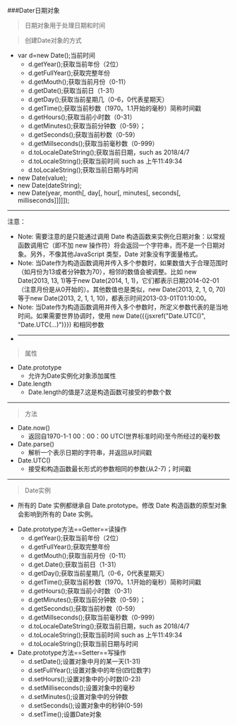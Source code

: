 ###Dater日期对象
> 日期对象用于处理日期和时间

> 创建Date对象的方式

* var d=new Date();当前时间
    * d.getYear();获取当前年份（2位）
    * d.getFullYear();获取完整年份
    * d.getMouth();获取当前月份（0-11）
    * d.getDate();获取当前日（1-31）
    * d.getDay();获取当前星期几（0-6，0代表星期天）
    * d.getTime();获取当前秒数（1970。1.1开始的毫秒）简称时间戳
    * d.getHours();获取当前小时数（0-31）
    * d.getMinutes();获取当前分钟数（0-59）；
    * d.getSeconds();获取当前秒数（0-59）
    * d.getMillseconds();获取当前毫秒数（0-999）
    * d.toLocaleDateString();获取当前日期，such as 2018/4/7
    * d.toLocaleString();获取当前时间
    such as 上午11:49:34
    * d.toLocaleString();获取当前日期与时间
* new Date(value);
* new Date(dateString);
* new Date(year, month[, day[, hour[, minutes[, seconds[, milliseconds]]]]]);
---
注意：
* Note: 需要注意的是只能通过调用 Date 构造函数来实例化日期对象：以常规函数调用它（即不加 new 操作符）将会返回一个字符串，而不是一个日期对象。另外，不像其他JavaScript 类型，Date 对象没有字面量格式。
* Note: 当Date作为构造函数调用并传入多个参数时，如果数值大于合理范围时（如月份为13或者分钟数为70），相邻的数值会被调整。比如 new Date(2013, 13, 1)等于new Date(2014, 1, 1)，它们都表示日期2014-02-01（注意月份是从0开始的）。其他数值也是类似，new Date(2013, 2, 1, 0, 70)等于new Date(2013, 2, 1, 1, 10)，都表示时间2013-03-01T01:10:00。
* Note: 当Date作为构造函数调用并传入多个参数时，所定义参数代表的是当地时间。如果需要世界协调时，使用 new Date({{jsxref("Date.UTC()", "Date.UTC(...)")}}) 和相同参数
* ---
> 属性
* Date.prototype
    * 允许为Date实例化对象添加属性
* Date.length
    * Date.length的值是7.这是构造函数可接受的参数个数
---
> 方法
* Date.now()
    * 返回自1970-1-1 00：00：00
UTC(世界标准时间)至今所经过的毫秒数
* Date.parse()
    * 解析一个表示日期的字符串，并返回从时间戳
* Date.UTC()
    * 接受和构造函数最长形式的参数相同的参数(从2-7)；时间戳
---
> Date实例
* 所有的 Date 实例都继承自 Date.prototype。修改 Date 构造函数的原型对象会影响到所有的 Date 实例。
- Date.prototype方法==Getter==读操作
    * d.getYear();获取当前年份（2位）
    * d.getFullYear();获取完整年份
    * d.getMouth();获取当前月份（0-11）
    * d.get.Date();获取当前日（1-31）
    * d.getDay();获取当前星期几（0-6，0代表星期天）
    * d.getTime();获取当前秒数（1970。1.1开始的毫秒）简称时间戳
    * d.getHours();获取当前小时数（0-31）
    * d.getMinutes();获取当前分钟数（0-59）；
    * d.getSeconds();获取当前秒数（0-59）
    * d.getMillseconds();获取当前毫秒数（0-999）
    * d.toLocaleDateString();获取当前日期，such as 2018/4/7
    * d.toLocaleString();获取当前时间
    such as 上午11:49:34
    * d.toLocaleString();获取当前日期与时间
- Date.prototype方法==Setter==写操作
    * d.setDate();设置对象中月的某一天(1-31)
    * d.setFullYear();设置对象中的年份(四位数字)
    * d.setHours();设置对象中的小时数(0-23)
    * d.setMilliseconds();设置对象中的毫秒
    * d.setMinutes();设置对象中的分钟数
    * d.setSeconds();设置对象中的秒钟(0-59)
    * d.setTime();设置Date对象
